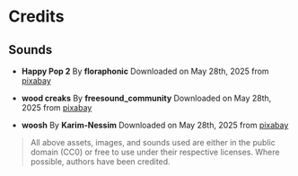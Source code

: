 # Credits

## Sounds

- **Happy Pop 2**
  By **floraphonic**
  Downloaded on May 28th, 2025 from [pixabay](https://pixabay.com/users/floraphonic-38928062/)

- **wood creaks**
  By **freesound_community**
  Downloaded on May 28th, 2025 from [pixabay](https://pixabay.com/users/freesound_community-46691455/)

- **woosh**
  By **Karim-Nessim**
  Downloaded on May 28th, 2025 from [pixabay](https://pixabay.com/users/karim-nessim-40448081/)

> All above assets, images, and sounds used are either in the public domain (CC0) or free to use under their respective licenses. Where possible, authors have been credited.
